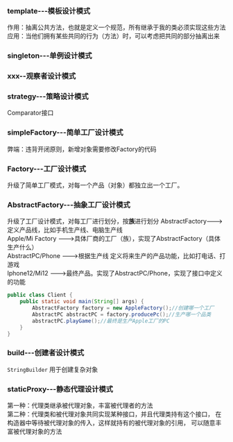 ### template---模板设计模式

作用：抽离公共方法，也就是定义一个规范，所有继承于我的类必须实现这些方法  
应用：当他们拥有某些共同的行为（方法）时，可以考虑把共同的部分抽离出来

### singleton---单例设计模式

### xxx--观察者设计模式

### strategy---策略设计模式

Comparator接口

### simpleFactory---简单工厂设计模式

弊端：违背开闭原则，新增对象需要修改Factory的代码

### Factory---工厂设计模式

升级了简单工厂模式，对每一个产品（对象）都独立出一个工厂。

### AbstractFactory---抽象工厂设计模式

升级了工厂设计模式，对每工厂进行划分，按**族**进行划分
AbstractFactory--->定义产品线，比如手机生产线、电脑生产线  
Apple/Mi Factory --->具体厂商的工厂（族），实现了AbstractFactory（具体生产什么）  
AbstractPC/Phone --->根据生产线 定义将来生产的产品功能，比如打电话、打游戏  
Iphone12/Mi12 --->最终产品。实现了AbstractPC/Phone，实现了接口中定义的功能
```java
public class Client {
    public static void main(String[] args) {
        AbstractFactory factory = new AppleFactory();//创建哪一个工厂
        AbstractPC abstractPC = factory.producePc();//生产哪一个品类
        abstractPC.playGame();//最终是生产Apple工厂的PC
    }
}
```
### build---创建者设计模式
`StringBuilder` 用于创建复杂对象
### staticProxy---静态代理设计模式
第一种：代理类继承被代理对象，丰富被代理者的方法  
第二种：代理类和被代理对象共同实现某种接口，并且代理类持有这个接口，
在构造器中等待被代理对象的传入，这样就持有的被代理对象的引用，
可以随意丰富被代理对象的方法

